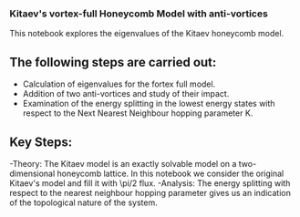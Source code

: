 ### Kitaev's vortex-full Honeycomb Model with anti-vortices

This notebook explores the eigenvalues of the Kitaev honeycomb model. 

## The following steps are carried out:
- Calculation of eigenvalues for the fortex full model.
- Addition of two anti-vortices and study of their impact.
- Examination of the energy splitting in the lowest energy states with respect to the Next Nearest Neighbour hopping parameter K.
  
## Key Steps:

-Theory: The Kitaev model is an exactly solvable model on a two-dimensional honeycomb lattice. In this notebook we consider the original Kitaev's model and fill it with \pi/2 flux.
-Analysis: The energy splitting with respect to the nearest neighbour hopping parameter gives us an indication of the topological nature of the system.
